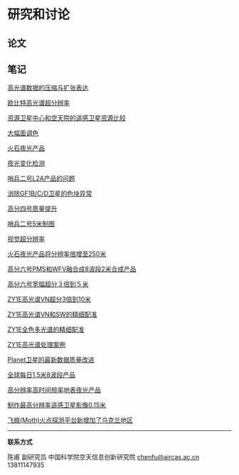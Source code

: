 # 研究和讨论



## 论文



## 笔记

[高光谱数据的压缩与扩张表达](discuss/discuss_hsi_display.html)

[欧比特高光谱超分辨率](discuss/discuss_oubite.html)

[资源卫星中心和空天院的遥感卫星资源比较](discuss/discuss_difference_cresda.html)

[大幅面调色](discuss/discuss_mosaic.html)

[火石夜光产品](discuss/discuss_flint.html)

[夜光变化检测](discuss/discuss_nightlight.html)

[哨兵二号L2A产品的问题](discuss/discuss_sentinel2_L2A.html)

[消除GF1B/C/D卫星的色块异常](discuss/discuss_section_color.md)

[高分四号质量提升](discuss/discuss_gf4.md)

[哨兵二号5米制图](discuss/discuss_sentinel2_5m.html)

[视觉超分辨率](discuss/discuss_zoomin.html)

[火石夜光产品将分辨率倍增至250米](discuss/discuss_nightlight_250m.html)

[高分六号PMS和WFV融合成8波段2米合成产品](discuss/discuss_gf6_wfv_2m.html)

[高分六号宽幅超分３倍到５米](discuss/discuss_gf6_wfv_5m.html)

[ZY1E高光谱VN超分3倍到10米](discuss/discuss_zy1e_hsi.html)

[ZY1E高光谱VN和SW的精细配准](discuss/discuss_zy1e_hsi_reg.html)

[ZY1E全色多光谱的精细配准](discuss/discuss_zy1e_pms.html)

[ZY1E高光谱处理案例](discuss/discuss_zy1e_case1.html)

[Planet卫星的最新数据质量改进](discuss/discuss_superdove.html)

[全球每日1.5米8波段产品](discuss/discuss_superdove_x2.html)

[高分辨率高时间频率地表夜光产品](discuss/discuss_sdgsat_giu.html)

[制作最高分辨率遥感卫星影像0.15米](discuss/discuss_bj3.html)

[飞蛾(Moth)火点探测平台新增加了乌克兰地区](discuss/discuss_moth_ukl.html)


---



**联系方式**

陈甫 副研究员
中国科学院空天信息创新研究院
chenfu@aircas.ac.cn
13811147935

